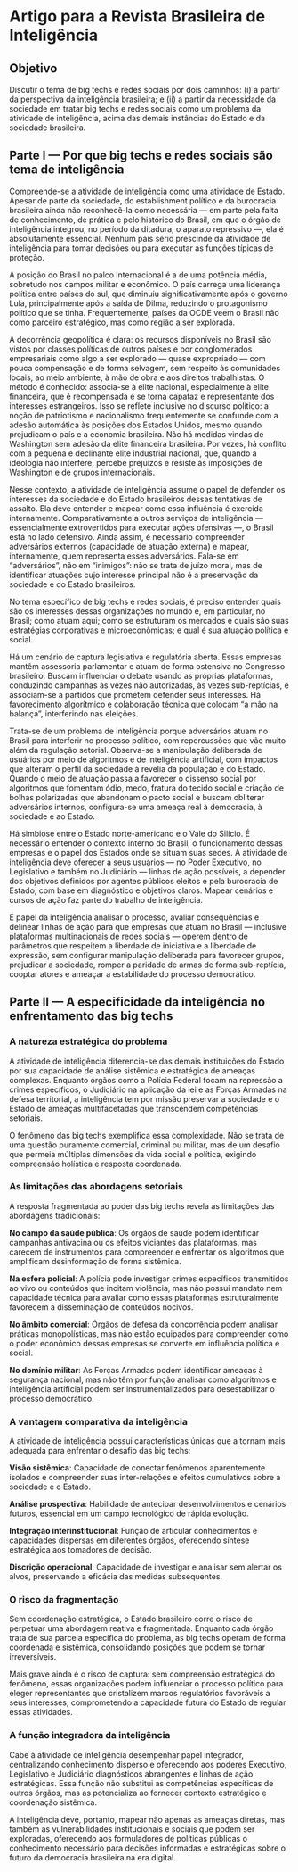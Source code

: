 # Artigo para a Revista Brasileira de Inteligência

## Objetivo
Discutir o tema de big techs e redes sociais por dois caminhos: (i) a partir da perspectiva da inteligência brasileira; e (ii) a partir da necessidade da sociedade em tratar big techs e redes sociais como um problema da atividade de inteligência, acima das demais instâncias do Estado e da sociedade brasileira.

## Parte I — Por que big techs e redes sociais são tema de inteligência
Compreende-se a atividade de inteligência como uma atividade de Estado. Apesar de parte da sociedade, do establishment político e da burocracia brasileira ainda não reconhecê-la como necessária — em parte pela falta de conhecimento, de prática e pelo histórico do Brasil, em que o órgão de inteligência integrou, no período da ditadura, o aparato repressivo —, ela é absolutamente essencial. Nenhum país sério prescinde da atividade de inteligência para tomar decisões ou para executar as funções típicas de proteção.

A posição do Brasil no palco internacional é a de uma potência média, sobretudo nos campos militar e econômico. O país carrega uma liderança política entre países do sul, que diminuiu significativamente após o governo Lula, principalmente após a saída de Dilma, reduzindo o protagonismo político que se tinha. Frequentemente, países da OCDE veem o Brasil não como parceiro estratégico, mas como região a ser explorada.

A decorrência geopolítica é clara: os recursos disponíveis no Brasil são vistos por classes políticas de outros países e por conglomerados empresariais como algo a ser explorado — quase expropriado — com pouca compensação e de forma selvagem, sem respeito às comunidades locais, ao meio ambiente, à mão de obra e aos direitos trabalhistas. O método é conhecido: associa-se à elite nacional, especialmente à elite financeira, que é recompensada e se torna capataz e representante dos interesses estrangeiros. Isso se reflete inclusive no discurso político: a noção de patriotismo e nacionalismo frequentemente se confunde com a adesão automática às posições dos Estados Unidos, mesmo quando prejudicam o país e a economia brasileira. Não há medidas vindas de Washington sem adesão da elite financeira brasileira. Por vezes, há conflito com a pequena e declinante elite industrial nacional, que, quando a ideologia não interfere, percebe prejuízos e resiste às imposições de Washington e de grupos internacionais.

Nesse contexto, a atividade de inteligência assume o papel de defender os interesses da sociedade e do Estado brasileiros dessas tentativas de assalto. Ela deve entender e mapear como essa influência é exercida internamente. Comparativamente a outros serviços de inteligência — essencialmente extrovertidos para executar ações ofensivas —, o Brasil está no lado defensivo. Ainda assim, é necessário compreender adversários externos (capacidade de atuação externa) e mapear, internamente, quem representa esses adversários. Fala-se em “adversários”, não em “inimigos”: não se trata de juízo moral, mas de identificar atuações cujo interesse principal não é a preservação da sociedade e do Estado brasileiros.

No tema específico de big techs e redes sociais, é preciso entender quais são os interesses dessas organizações no mundo e, em particular, no Brasil; como atuam aqui; como se estruturam os mercados e quais são suas estratégias corporativas e microeconômicas; e qual é sua atuação política e social.

Há um cenário de captura legislativa e regulatória aberta. Essas empresas mantêm assessoria parlamentar e atuam de forma ostensiva no Congresso brasileiro. Buscam influenciar o debate usando as próprias plataformas, conduzindo campanhas às vezes não autorizadas, às vezes sub-reptícias, e associam-se a partidos que prometem defender seus interesses. Há favorecimento algorítmico e colaboração técnica que colocam “a mão na balança”, interferindo nas eleições.

Trata-se de um problema de inteligência porque adversários atuam no Brasil para interferir no processo político, com repercussões que vão muito além da regulação setorial. Observa-se a manipulação deliberada de usuários por meio de algoritmos e de inteligência artificial, com impactos que alteram o perfil da sociedade à revelia da população e do Estado. Quando o meio de atuação passa a favorecer o dissenso social por algoritmos que fomentam ódio, medo, fratura do tecido social e criação de bolhas polarizadas que abandonam o pacto social e buscam obliterar adversários internos, configura-se uma ameaça real à democracia, à sociedade e ao Estado.

Há simbiose entre o Estado norte-americano e o Vale do Silício. É necessário entender o contexto interno do Brasil, o funcionamento dessas empresas e o papel dos Estados onde se situam suas sedes. A atividade de inteligência deve oferecer a seus usuários — no Poder Executivo, no Legislativo e também no Judiciário — linhas de ação possíveis, a depender dos objetivos definidos por agentes públicos eleitos e pela burocracia de Estado, com base em diagnóstico e objetivos claros. Mapear cenários e cursos de ação faz parte do trabalho de inteligência.

É papel da inteligência analisar o processo, avaliar consequências e delinear linhas de ação para que empresas que atuam no Brasil — inclusive plataformas multinacionais de redes sociais — operem dentro de parâmetros que respeitem a liberdade de iniciativa e a liberdade de expressão, sem configurar manipulação deliberada para favorecer grupos, prejudicar a sociedade, romper a paridade de armas de forma sub-reptícia, cooptar atores e ameaçar a estabilidade do processo democrático.

## Parte II — A especificidade da inteligência no enfrentamento das big techs

### A natureza estratégica do problema
A atividade de inteligência diferencia-se das demais instituições do Estado por sua capacidade de análise sistêmica e estratégica de ameaças complexas. Enquanto órgãos como a Polícia Federal focam na repressão a crimes específicos, o Judiciário na aplicação da lei e as Forças Armadas na defesa territorial, a inteligência tem por missão preservar a sociedade e o Estado de ameaças multifacetadas que transcendem competências setoriais.

O fenômeno das big techs exemplifica essa complexidade. Não se trata de uma questão puramente comercial, criminal ou militar, mas de um desafio que permeia múltiplas dimensões da vida social e política, exigindo compreensão holística e resposta coordenada.

### As limitações das abordagens setoriais
A resposta fragmentada ao poder das big techs revela as limitações das abordagens tradicionais:

**No campo da saúde pública**: Os órgãos de saúde podem identificar campanhas antivacina ou os efeitos viciantes das plataformas, mas carecem de instrumentos para compreender e enfrentar os algoritmos que amplificam desinformação de forma sistêmica.

**Na esfera policial**: A polícia pode investigar crimes específicos transmitidos ao vivo ou conteúdos que incitam violência, mas não possui mandato nem capacidade técnica para avaliar como essas plataformas estruturalmente favorecem a disseminação de conteúdos nocivos.

**No âmbito comercial**: Órgãos de defesa da concorrência podem analisar práticas monopolísticas, mas não estão equipados para compreender como o poder econômico dessas empresas se converte em influência política e social.

**No domínio militar**: As Forças Armadas podem identificar ameaças à segurança nacional, mas não têm por função analisar como algoritmos e inteligência artificial podem ser instrumentalizados para desestabilizar o processo democrático.

### A vantagem comparativa da inteligência
A atividade de inteligência possui características únicas que a tornam mais adequada para enfrentar o desafio das big techs:

**Visão sistêmica**: Capacidade de conectar fenômenos aparentemente isolados e compreender suas inter-relações e efeitos cumulativos sobre a sociedade e o Estado.

**Análise prospectiva**: Habilidade de antecipar desenvolvimentos e cenários futuros, essencial em um campo tecnológico de rápida evolução.

**Integração interinstitucional**: Função de articular conhecimentos e capacidades dispersas em diferentes órgãos, oferecendo síntese estratégica aos tomadores de decisão.

**Discrição operacional**: Capacidade de investigar e analisar sem alertar os alvos, preservando a eficácia das medidas subsequentes.

### O risco da fragmentação
Sem coordenação estratégica, o Estado brasileiro corre o risco de perpetuar uma abordagem reativa e fragmentada. Enquanto cada órgão trata de sua parcela específica do problema, as big techs operam de forma coordenada e sistêmica, consolidando posições que podem se tornar irreversíveis.

Mais grave ainda é o risco de captura: sem compreensão estratégica do fenômeno, essas organizações podem influenciar o processo político para eleger representantes que cristalizem marcos regulatórios favoráveis a seus interesses, comprometendo a capacidade futura do Estado de regular essas atividades.

### A função integradora da inteligência
Cabe à atividade de inteligência desempenhar papel integrador, centralizando conhecimento disperso e oferecendo aos poderes Executivo, Legislativo e Judiciário diagnósticos abrangentes e linhas de ação estratégicas. Essa função não substitui as competências específicas de outros órgãos, mas as potencializa ao fornecer contexto estratégico e coordenação sistêmica.

A inteligência deve, portanto, mapear não apenas as ameaças diretas, mas também as vulnerabilidades institucionais e sociais que podem ser exploradas, oferecendo aos formuladores de políticas públicas o conhecimento necessário para decisões informadas e estratégicas sobre o futuro da democracia brasileira na era digital.

